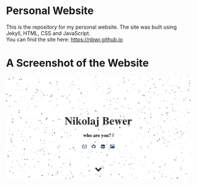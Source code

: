 # Personal Website

This is the repository for my personal website. The site was built using Jekyll, HTML, CSS and JavaScript. <br />
You can find the site here: https://nbwr.github.io 

# A Screenshot of the Website

<img src = "https://github.com/NBwr/NBwr.github.io/blob/master/assets/website.png">